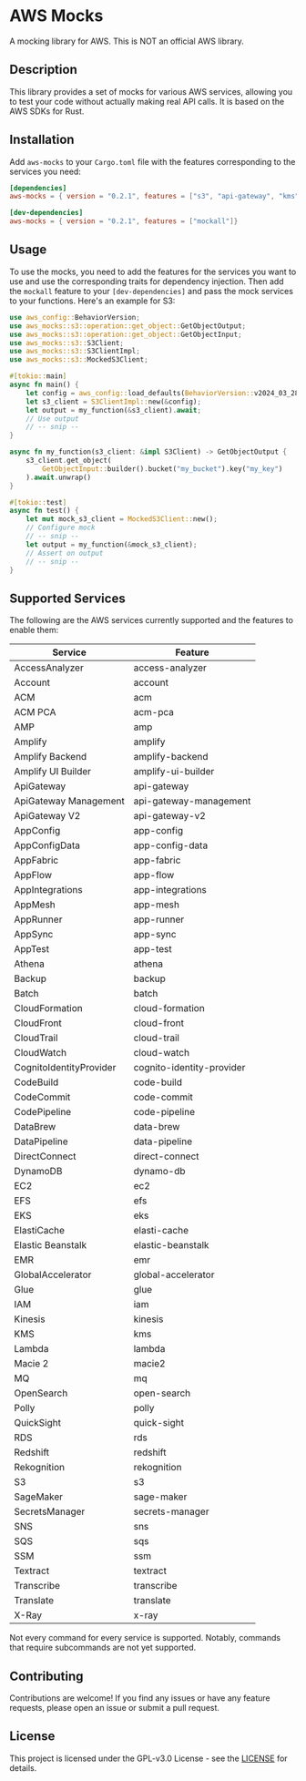 # AWS Mocks

A mocking library for AWS. This is NOT an official AWS library.

## Description

This library provides a set of mocks for various AWS services, allowing you to test your code without actually making real API calls. It is based on the AWS SDKs for Rust.

## Installation

Add `aws-mocks` to your `Cargo.toml` file with the features corresponding to the services you need:

```toml
[dependencies]
aws-mocks = { version = "0.2.1", features = ["s3", "api-gateway", "kms"]}

[dev-dependencies]
aws-mocks = { version = "0.2.1", features = ["mockall"]}
```

## Usage
To use the mocks, you need to add the features for the services you want to use and use the corresponding traits for dependency injection.
Then add the `mockall` feature to your `[dev-dependencies]` and pass the mock services to your functions.
Here's an example for S3:
```rust
use aws_config::BehaviorVersion;
use aws_mocks::s3::operation::get_object::GetObjectOutput;
use aws_mocks::s3::operation::get_object::GetObjectInput;
use aws_mocks::s3::S3Client;
use aws_mocks::s3::S3ClientImpl;
use aws_mocks::s3::MockedS3Client;

#[tokio::main]
async fn main() {
    let config = aws_config::load_defaults(BehaviorVersion::v2024_03_28()).await;
    let s3_client = S3ClientImpl::new(&config);
    let output = my_function(&s3_client).await;
    // Use output
    // -- snip --
}

async fn my_function(s3_client: &impl S3Client) -> GetObjectOutput {
    s3_client.get_object(
        GetObjectInput::builder().bucket("my_bucket").key("my_key")
    ).await.unwrap()
}

#[tokio::test]
async fn test() {
    let mut mock_s3_client = MockedS3Client::new();
    // Configure mock
    // -- snip --
    let output = my_function(&mock_s3_client);
    // Assert on output
    // -- snip --
}
```

## Supported Services
The following are the AWS services currently supported and the features to enable them:

| Service                 | Feature                   |
|-------------------------|---------------------------|
| AccessAnalyzer          | access-analyzer           |
| Account                 | account                   |
| ACM                     | acm                       |
| ACM PCA                 | acm-pca                   |
| AMP                     | amp                       |
| Amplify                 | amplify                   |
| Amplify Backend         | amplify-backend           |
| Amplify UI Builder      | amplify-ui-builder        |
| ApiGateway              | api-gateway               |
| ApiGateway Management   | api-gateway-management    |
| ApiGateway V2           | api-gateway-v2            |
| AppConfig               | app-config                |
| AppConfigData           | app-config-data           |
| AppFabric               | app-fabric                |
| AppFlow                 | app-flow                  |
| AppIntegrations         | app-integrations          |
| AppMesh                 | app-mesh                  |
| AppRunner               | app-runner                |
| AppSync                 | app-sync                  |
| AppTest                 | app-test                  |
| Athena                  | athena                    |
| Backup                  | backup                    |
| Batch                   | batch                     |
| CloudFormation          | cloud-formation           |
| CloudFront              | cloud-front               |
| CloudTrail              | cloud-trail               |
| CloudWatch              | cloud-watch               |
| CognitoIdentityProvider | cognito-identity-provider |
| CodeBuild               | code-build                |
| CodeCommit              | code-commit               |
| CodePipeline            | code-pipeline             |
| DataBrew                | data-brew                 |
| DataPipeline            | data-pipeline             |
| DirectConnect           | direct-connect            |
| DynamoDB                | dynamo-db                 |
| EC2                     | ec2                       |
| EFS                     | efs                       |
| EKS                     | eks                       |
| ElastiCache             | elasti-cache              |
| Elastic Beanstalk       | elastic-beanstalk         |
| EMR                     | emr                       |
| GlobalAccelerator       | global-accelerator        | 
| Glue                    | glue                      | 
| IAM                     | iam                       |
| Kinesis                 | kinesis                   |
| KMS                     | kms                       |
| Lambda                  | lambda                    |
| Macie 2                 | macie2                    |
| MQ                      | mq                        |
| OpenSearch              | open-search               |
| Polly                   | polly                     |
| QuickSight              | quick-sight               |
| RDS                     | rds                       |
| Redshift                | redshift                  |
| Rekognition             | rekognition               |
| S3                      | s3                        |
| SageMaker               | sage-maker                |
| SecretsManager          | secrets-manager           |
| SNS                     | sns                       |
| SQS                     | sqs                       |
| SSM                     | ssm                       |
| Textract                | textract                  |
| Transcribe              | transcribe                |
| Translate               | translate                 |
| X-Ray                   | x-ray                     |

Not every command for every service is supported. Notably, commands that require subcommands are not yet supported.

## Contributing
Contributions are welcome! If you find any issues or have any feature requests, please open an issue or submit a pull request.

## License 
This project is licensed under the GPL-v3.0 License - see the [LICENSE](./LICENSE) for details.